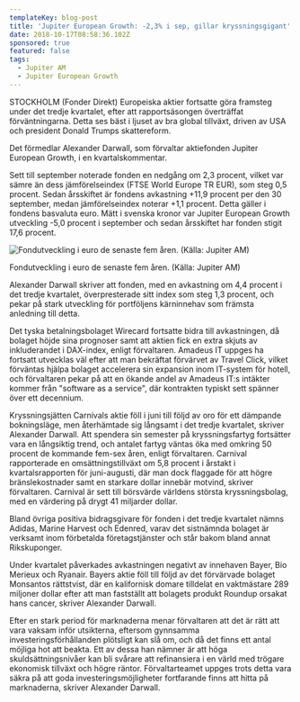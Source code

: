 ```yaml
---
templateKey: blog-post
title: 'Jupiter European Growth: -2,3% i sep, gillar kryssningsgigant'
date: 2018-10-17T08:58:36.102Z
sponsored: true
featured: false
tags:
  - Jupiter AM
  - Jupiter European Growth
---
```

STOCKHOLM (Fonder Direkt) Europeiska aktier fortsatte göra framsteg under det tredje kvartalet, efter att rapportsäsongen överträffat förväntningarna. Detta ses bäst i ljuset av bra global tillväxt, driven av USA och president Donald Trumps skattereform.



Det förmedlar Alexander Darwall, som förvaltar aktiefonden Jupiter European Growth, i en kvartalskommentar.



Sett till september noterade fonden en nedgång om 2,3 procent, vilket var sämre än dess jämförelseindex (FTSE World Europe TR EUR), som steg 0,5 procent. Sedan årsskiftet är fondens avkastning +11,9 procent per den 30 september, medan jämförelseindex noterar +1,1 procent. Detta gäller i fondens basvaluta euro. Mätt i svenska kronor var Jupiter European Growth utveckling -5,0 procent i september och sedan årsskiftet har fonden stigit 17,6 procent.

![Fondutveckling i euro de senaste fem åren. (Källa: Jupiter AM)](/img/562091201.png)

<span class="image-caption">Fondutveckling i euro de senaste fem åren. (Källa: Jupiter AM)</span>

Alexander Darwall skriver att fonden, med en avkastning om 4,4 procent i det tredje kvartalet, överpresterade sitt index som steg 1,3 procent, och pekar på stark utveckling för portföljens kärninnehav som främsta anledning till detta.



Det tyska betalningsbolaget Wirecard fortsatte bidra till avkastningen, då bolaget höjde sina prognoser samt att aktien fick en extra skjuts av inkluderandet i DAX-index, enligt förvaltaren. Amadeus IT uppges ha fortsatt utvecklas väl efter att man bekräftat förvärvet av Travel Click, vilket förväntas hjälpa bolaget accelerera sin expansion inom IT-system för hotell, och förvaltaren pekar på att en ökande andel av Amadeus IT:s intäkter kommer från "software as a service", där kontrakten typiskt sett spänner över ett decennium. 



Kryssningsjätten Carnivals aktie föll i juni till följd av oro för ett dämpande bokningsläge, men återhämtade sig långsamt i det tredje kvartalet, skriver Alexander Darwall. Att spendera sin semester på kryssningsfartyg fortsätter vara en långsiktig trend, och antalet fartyg väntas öka med omkring 50 procent de kommande fem-sex åren, enligt förvaltaren. Carnival rapporterade en omsättningstillväxt om 5,8 procent i årstakt i kvartalsrapporten för juni-augusti, där man dock flaggade för att högre bränslekostnader samt en starkare dollar innebär motvind, skriver förvaltaren. Carnival är sett till börsvärde världens största kryssningsbolag, med en värdering på drygt 41 miljarder dollar.



Bland övriga positiva bidragsgivare för fonden i det tredje kvartalet nämns Adidas, Marine Harvest och Edenred, varav det sistnämnda bolaget är verksamt inom förbetalda företagstjänster och står bakom bland annat Rikskuponger.



Under kvartalet påverkades avkastningen negativt av innehaven Bayer, Bio Merieux och Ryanair. Bayers aktie föll till följd av det förvärvade bolaget Monsantos rättstvist, där en kalifornisk domare tilldelat en vaktmästare 289 miljoner dollar efter att man fastställt att bolagets produkt Roundup orsakat hans cancer, skriver Alexander Darwall. 



Efter en stark period för marknaderna menar förvaltaren att det är rätt att vara vaksam inför utsikterna, eftersom gynnsamma investeringsförhållanden plötsligt kan slå om, och då det finns ett antal möjliga hot att beakta. Ett av dessa han nämner är att höga skuldsättningsnivåer kan bli svårare att refinansiera i en värld med trögare ekonomisk tillväxt och högre räntor. Förvaltarteamet uppges trots detta vara säkra på att goda investeringsmöjligheter fortfarande finns att hitta på marknaderna, skriver Alexander Darwall.
